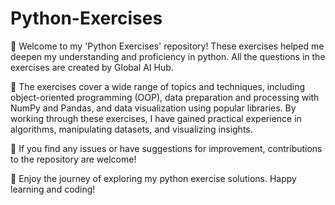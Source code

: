 # Python-Exercises

🎉 Welcome to my 'Python Exercises' repository! These exercises helped me deepen my understanding and proficiency in python. All the questions in the exercises are created by Global AI Hub.

📑 The exercises cover a wide range of topics and techniques, including object-oriented programming (OOP), data preparation and processing with NumPy and Pandas, and data visualization using popular libraries. By working through these exercises, I have gained practical experience in algorithms, manipulating datasets, and visualizing insights.

🙌 If you find any issues or have suggestions for improvement, contributions to the repository are welcome!

🥳 Enjoy the journey of exploring my python exercise solutions. Happy learning and coding!
